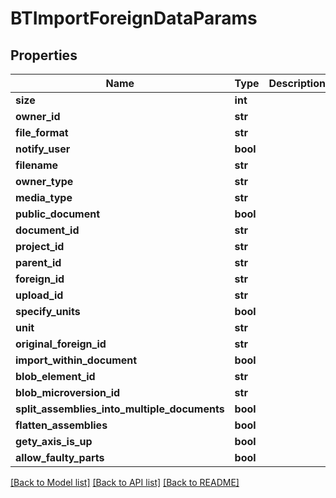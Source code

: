 # BTImportForeignDataParams

## Properties
Name | Type | Description | Notes
------------ | ------------- | ------------- | -------------
**size** | **int** |  | [optional] 
**owner_id** | **str** |  | [optional] 
**file_format** | **str** |  | [optional] 
**notify_user** | **bool** |  | [optional] 
**filename** | **str** |  | [optional] 
**owner_type** | **str** |  | [optional] 
**media_type** | **str** |  | [optional] 
**public_document** | **bool** |  | [optional] 
**document_id** | **str** |  | [optional] 
**project_id** | **str** |  | [optional] 
**parent_id** | **str** |  | [optional] 
**foreign_id** | **str** |  | [optional] 
**upload_id** | **str** |  | [optional] 
**specify_units** | **bool** |  | [optional] 
**unit** | **str** |  | [optional] 
**original_foreign_id** | **str** |  | [optional] 
**import_within_document** | **bool** |  | [optional] 
**blob_element_id** | **str** |  | [optional] 
**blob_microversion_id** | **str** |  | [optional] 
**split_assemblies_into_multiple_documents** | **bool** |  | [optional] 
**flatten_assemblies** | **bool** |  | [optional] 
**gety_axis_is_up** | **bool** |  | [optional] 
**allow_faulty_parts** | **bool** |  | [optional] 

[[Back to Model list]](../README.md#documentation-for-models) [[Back to API list]](../README.md#documentation-for-api-endpoints) [[Back to README]](../README.md)



